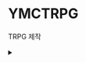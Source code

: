# YMCTRPG
TRPG 제작
<details>
<summary></summary>
https://tough-jasmine-54c.notion.site/1bf2397b2e6d805c9e39dbfbe3fa9429?pvs=4
</details>
